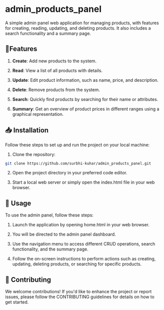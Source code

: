 # admin_products_panel

A simple admin panel web application for managing products, with features for creating, reading, updating, and deleting products. It also includes a search functionality and a summary page.


## 🚀Features

1. **Create**: Add new products to the system.

2. **Read**: View a list of all products with details.
   
3. **Update**: Edit product information, such as name, price, and description.
   
4. **Delete**: Remove products from the system.

5. **Search**: Quickly find products by searching for their name or attributes.

6. **Summary**: Get an overview of product prices in different ranges using a graphical representation.

## 📥 Installation

Follow these steps to set up and run the project on your local machine:

1. Clone the repository:

```bash
git clone https://github.com/surbhi-kuhar/admin_products_panel.git
```

2. Open the project directory in your preferred code editor.

3. Start a local web server or simply open the index.html file in your web browser.


## 💼 Usage
To use the admin panel, follow these steps:

1. Launch the application by opening home.html in your web browser.

2. You will be directed to the admin panel dashboard.

3. Use the navigation menu to access different CRUD operations, search functionality, and the summary page.

4. Follow the on-screen instructions to perform actions such as creating, updating, deleting products, or searching for specific products.

## 🤝 Contributing
We welcome contributions! If you'd like to enhance the project or report issues, please follow the CONTRIBUTING guidelines for details on how to get started.
